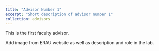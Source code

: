 ```yaml
---
title: "Advisor Number 1"
excerpt: "Short description of advisor number 1"
collection: advisors
---
```


This is the first faculty advisor.

Add image from ERAU website as well as description and role in the lab. 
